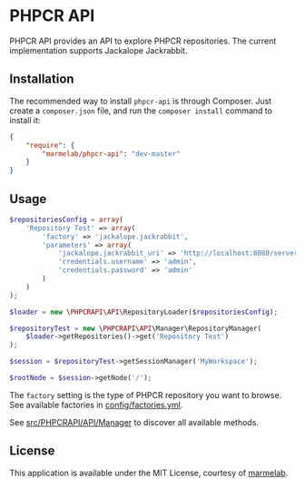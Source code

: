 PHPCR API
=============

PHPCR API provides an API to explore PHPCR repositories. The current implementation supports Jackalope Jackrabbit.

Installation
------------

The recommended way to install `phpcr-api` is through Composer. Just create a
``composer.json`` file, and run the ``composer install`` command to
install it:

```json
{
    "require": {
        "marmelab/phpcr-api": "dev-master"
    }
}
```
Usage
-----

```php
$repositoriesConfig = array(
    'Repository Test' => array(
        'factory' => 'jackalope.jackrabbit',
        'parameters' => array(
            'jackalope.jackrabbit_uri' => 'http://localhost:8080/server',
            'credentials.username' => 'admin',
            'credentials.password' => 'admin'
        )
    )
);

$loader = new \PHPCRAPI\API\RepositoryLoader($repositoriesConfig);

$repositoryTest = new \PHPCRAPI\API\Manager\RepositoryManager(
    $loader->getRepositories()->get('Repository Test')
);

$session = $repositoryTest->getSessionManager('MyWorkspace');

$rootNode = $session->getNode('/');
```

The `factory` setting is the type of PHPCR repository you want to browse. See available factories in [config/factories.yml](config/factories.yml).

See [src/PHPCRAPI/API/Manager](src/PHPCRAPI/API/Manager) to discover all available methods.

License
-------

This application is available under the MIT License, courtesy of [marmelab](http://marmelab.com).
